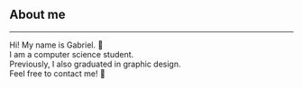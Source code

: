 ## About me 
---
Hi! My name is Gabriel. :dizzy: \
 I am a computer science student.  \
 Previously, I also graduated in graphic design. \
 Feel free to contact me! :cowboy_hat_face: